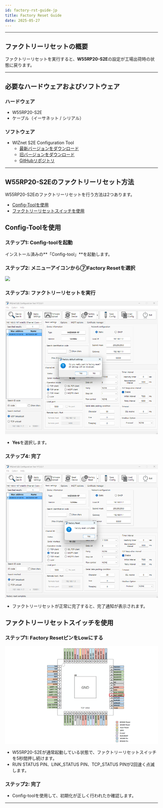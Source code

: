 ```yaml
---
id: factory-rst-guide-jp  
title: Factory Reset Guide  
date: 2025-05-27  
---
```


-----

## ファクトリーリセットの概要

ファクトリーリセットを実行すると、**W55RP20-S2E**の設定が工場出荷時の状態に戻ります。

-----

## 必要なハードウェアおよびソフトウェア

### ハードウェア

- W55RP20-S2E  
- ケーブル（イーサネット / シリアル）

### ソフトウェア

- WIZnet S2E Configuration Tool  
  - [最新バージョンをダウンロード](https://github.com/Wiznet/WIZnet-S2E-Tool-GUI/releases/tag/V1.5.0)  
  - [旧バージョンをダウンロード](https://github.com/Wiznet/WIZnet-S2E-Tool-GUI/releases)  
  - [GitHubリポジトリ](https://github.com/Wiznet/WIZnet-S2E-Tool-GUI)

-----

## W55RP20-S2Eのファクトリーリセット方法

W55RP20-S2Eのファクトリーリセットを行う方法は2つあります。

- [Config-Toolを使用](#config-toolを使用)  
- [ファクトリーリセットスイッチを使用](#ファクトリーリセットスイッチを使用)  

## Config-Toolを使用

### ステップ1: Config-toolを起動

インストール済みの**「Config-tool」**を起動します。

### ステップ2: メニューアイコンから⑦Factory Resetを選択

<img src="/img/products/s2e_module/wiz5xxsr-rp/configuration_tool_manual/menu_icons.png" width="450" />

### ステップ3: ファクトリーリセットを実行

<img src="/img/products/w232n/config-fact.png" width="550" />

- **Yes**を選択します。

### ステップ4: 完了

<img src="/img/products/w232n/config-fact-ok.png" width="550" />

- ファクトリーリセットが正常に完了すると、完了通知が表示されます。

## ファクトリーリセットスイッチを使用

### ステップ1: Factory ResetピンをLowにする

<img src="/img/products/w55rp20-s2e/w55rp20-s2e-frst.png" width="700" />

- W55RP20-S2Eが通常起動している状態で、ファクトリーリセットスイッチを5秒間押し続けます。  
- RUN STATUS PIN、LINK_STATUS PIN、TCP_STATUS PINが2回速く点滅します。

### ステップ2: 完了

- Config-toolを使用して、初期化が正しく行われたか確認します。

-----  